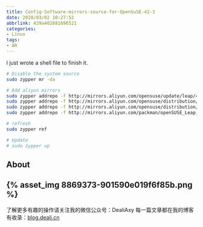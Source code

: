 ```yaml
---
title: Config-Software-mirrors-source-for-OpenSuSE-42-3
date: 2020/03/02 10:27:52
abbrlink: 439a402881696521
categories:
- Linux
tags:
- AR
---
```

I just wrote a shell file to finish it.

```bash
# Disable the system source
sudo zypper mr -da

# Add aliyun mirrors
sudo zypper addrepo -f http://mirrors.aliyun.com/opensuse/update/leap/42.3/non-oss/ openSUSE-42.3-Update-Non-Oss
sudo zypper addrepo -f http://mirrors.aliyun.com/opensuse/distribution/leap/42.3/repo/oss/ openSUSE-42.3-Oss
sudo zypper addrepo -f http://mirrors.aliyun.com/opensuse/distribution/leap/42.3/repo/non-oss/ openSUSE-42.3-Non-Oss
sudo zypper addrepo -f http://mirrors.aliyun.com/packman/openSUSE_Leap_42.3/ openSUSE-42.3-packman

# refresh
sudo zypper ref

# Update
# sudo zypper up
```


## About
{% asset_img 8869373-901590e019f6f85b.png %}
---------------
了解更多有趣的操作请关注我的微信公众号：DealiAxy
每一篇文章都在我的博客有收录：[blog.deali.cn](http://blog.deali.cn)
